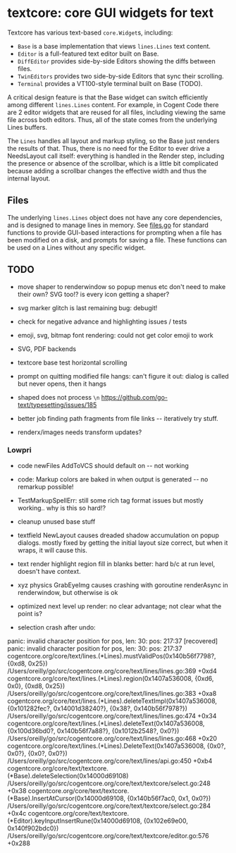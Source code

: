 # textcore: core GUI widgets for text

Textcore has various text-based `core.Widget`s, including:
* `Base` is a base implementation that views `lines.Lines` text content.
* `Editor` is a full-featured text editor built on Base.
* `DiffEditor` provides side-by-side Editors showing the diffs between files.
* `TwinEditors` provides two side-by-side Editors that sync their scrolling.
* `Terminal` provides a VT100-style terminal built on Base (TODO).

A critical design feature is that the Base widget can switch efficiently among different `lines.Lines` content. For example, in Cogent Code there are 2 editor widgets that are reused for all files, including viewing the same file across both editors. Thus, all of the state comes from the underlying Lines buffers.

The `Lines` handles all layout and markup styling, so the Base just renders the results of that. Thus, there is no need for the Editor to ever drive a NeedsLayout call itself: everything is handled in the Render step, including the presence or absence of the scrollbar, which is a little bit complicated because adding a scrollbar changes the effective width and thus the internal layout.

## Files

The underlying `lines.Lines` object does not have any core dependencies, and is designed to manage lines in memory. See [files.go](files.go) for standard functions to provide GUI-based interactions for prompting when a file has been modified on a disk, and prompts for saving a file. These functions can be used on a Lines without any specific widget.

## TODO

* move shaper to renderwindow so popup menus etc don't need to make their own? SVG too!? is every icon getting a shaper?

* svg marker glitch is last remaining bug: debugit!

* check for negative advance and highlighting issues / tests

* emoji, svg, bitmap font rendering: could not get color emoji to work

* SVG, PDF backends

* textcore base test horizontal scrolling

* prompt on quitting modified file hangs: can't figure it out: dialog is called but never opens, then it hangs

* shaped does not process `\n` https://github.com/go-text/typesetting/issues/185 

* better job finding path fragments from file links -- iteratively try stuff.

* renderx/images needs transform updates?

### Lowpri

* code newFiles AddToVCS should default on -- not working

* code: Markup colors are baked in when output is generated -- no remarkup possible!

* TestMarkupSpellErr: still some rich tag format issues but mostly working.. why is this so hard!?

* cleanup unused base stuff

* textfield NewLayout causes dreaded shadow accumulation on popup dialogs. mostly fixed by getting the initial layout size correct, but when it wraps, it will cause this.

* text render highlight region fill in blanks better: hard b/c at run level, doesn't have context.

* xyz physics GrabEyeImg causes crashing with goroutine renderAsync in renderwindow, but otherwise is ok

* optimized next level up render: no clear advantage; not clear what the point is?


* selection crash after undo:

panic: invalid character position for pos, len: 30: pos: 217:37 [recovered]
	panic: invalid character position for pos, len: 30: pos: 217:37
cogentcore.org/core/text/lines.(*Lines).mustValidPos(0x140b56f7798?, {0xd8, 0x25})
	/Users/oreilly/go/src/cogentcore.org/core/text/lines/lines.go:369 +0xd4
cogentcore.org/core/text/lines.(*Lines).region(0x1407a536008, {0xd6, 0x0}, {0xd8, 0x25})
	/Users/oreilly/go/src/cogentcore.org/core/text/lines/lines.go:383 +0xa8
cogentcore.org/core/text/lines.(*Lines).deleteTextImpl(0x1407a536008, {0x101282fec?, 0x14001d38240?}, {0x38?, 0x140b56f7978?})
	/Users/oreilly/go/src/cogentcore.org/core/text/lines/lines.go:474 +0x34
cogentcore.org/core/text/lines.(*Lines).deleteText(0x1407a536008, {0x100d36bd0?, 0x140b56f7a88?}, {0x1012b2548?, 0x0?})
	/Users/oreilly/go/src/cogentcore.org/core/text/lines/lines.go:468 +0x20
cogentcore.org/core/text/lines.(*Lines).DeleteText(0x1407a536008, {0x0?, 0x0?}, {0x0?, 0x0?})
	/Users/oreilly/go/src/cogentcore.org/core/text/lines/api.go:450 +0xb4
cogentcore.org/core/text/textcore.(*Base).deleteSelection(0x14000d69108)
	/Users/oreilly/go/src/cogentcore.org/core/text/textcore/select.go:248 +0x38
cogentcore.org/core/text/textcore.(*Base).InsertAtCursor(0x14000d69108, {0x140b56f7ac0, 0x1, 0x0?})
	/Users/oreilly/go/src/cogentcore.org/core/text/textcore/select.go:284 +0x4c
cogentcore.org/core/text/textcore.(*Editor).keyInputInsertRune(0x14000d69108, {0x102e69e00, 0x140f902bdc0})
	/Users/oreilly/go/src/cogentcore.org/core/text/textcore/editor.go:576 +0x288

